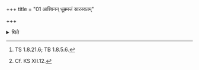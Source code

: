 +++
title = "01 आश्विनन् धूम्रमजं सारस्वतम्"

+++

<details><summary>थिते</summary>

1. (the victims): a gray he-goat for Aśvins, a ram for Sarasvat, and a bull[^1] or ram for Br̥haspati.[^2]  

[^1]: TS 1.8.21.6; TB 1.8.5.6.  

[^2]: Cf. KS XII.12. 
</details>

